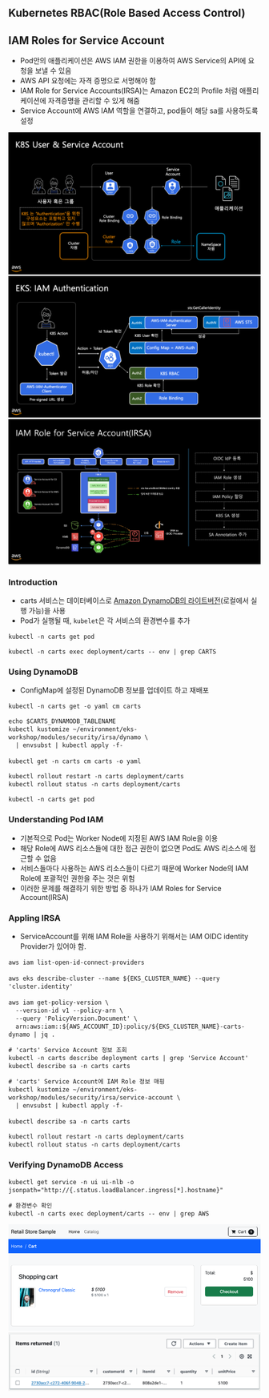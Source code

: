 ## Kubernetes RBAC(Role Based Access Control)
## IAM Roles for Service Account
* Pod안의 애플리케이션은 AWS IAM 권한을 이용하여 AWS Service의 API에 요청을 보낼 수 있음
* AWS API 요청에는 자격 증명으로 서명해야 함
* IAM Role for Service Accounts(IRSA)는 Amazon EC2의 Profile 처럼 애플리케이션에 자격증명을 관리할 수 있게 해줌
* Service Account에 AWS IAM 역할을 연결하고, pod들이 해당 sa를 사용하도록 설정
  
<img src="../../images/irsa-03.png">
<img src="../../images/irsa-04.png">
<img src="../../images/irsa-05.png">

### Introduction
* carts 서비스는 데이터베이스로 [Amazon DynamoDB의 라이트버전](https://docs.aws.amazon.com/ko_kr/amazondynamodb/latest/developerguide/DynamoDBLocal.html)(로컬에서 실행 가능)을 사용
* Pod가 실행될 때, `kubelet`은 각 서비스의 환경변수를 추가 

```shell
kubectl -n carts get pod
```
```shell
kubectl -n carts exec deployment/carts -- env | grep CARTS
```
### Using DynamoDB
* ConfigMap에 설정된 DynamoDB 정보를 업데이트 하고 재배포
```shell
kubectl -n carts get -o yaml cm carts
```
```shell
echo $CARTS_DYNAMODB_TABLENAME
kubectl kustomize ~/environment/eks-workshop/modules/security/irsa/dynamo \
  | envsubst | kubectl apply -f-

kubectl get -n carts cm carts -o yaml
```
```shell
kubectl rollout restart -n carts deployment/carts
kubectl rollout status -n carts deployment/carts
```
```shell
kubectl -n carts get pod
```

### Understanding Pod IAM
* 기본적으로 Pod는 Worker Node에 지정된 AWS IAM Role을 이용
* 해당 Role에 AWS 리소스들에 대한 접근 권한이 없으면 Pod도 AWS 리소스에 접근할 수 없음
* 서비스들마다 사용하는 AWS 리소스들이 다르기 때문에 Worker Node의 IAM Role에 포괄적인 권한을 주는 것은 위험
* 이러한 문제를 해결하기 위한 방법 중 하나가 IAM Roles for Service Account(IRSA)

### Appling IRSA
* ServiceAccount를 위해 IAM Role을 사용하기 위해서는 IAM OIDC identity Provider가 있어야 함. 

```shell
aws iam list-open-id-connect-providers

aws eks describe-cluster --name ${EKS_CLUSTER_NAME} --query 'cluster.identity'

aws iam get-policy-version \
  --version-id v1 --policy-arn \
  --query 'PolicyVersion.Document' \
  arn:aws:iam::${AWS_ACCOUNT_ID}:policy/${EKS_CLUSTER_NAME}-carts-dynamo | jq .
```
```shell
# 'carts' Service Account 정보 조회
kubectl -n carts describe deployment carts | grep 'Service Account'
kubectl describe sa -n carts carts
```
```shell
# 'carts' Service Account에 IAM Role 정보 매핑
kubectl kustomize ~/environment/eks-workshop/modules/security/irsa/service-account \
  | envsubst | kubectl apply -f-
 
kubectl describe sa -n carts carts
```
```shell
kubectl rollout restart -n carts deployment/carts
kubectl rollout status -n carts deployment/carts
```

### Verifying DynamoDB Access
```shell
kubectl get service -n ui ui-nlb -o jsonpath="http://{.status.loadBalancer.ingress[*].hostname}"
```
```shell
# 환경변수 확인
kubectl -n carts exec deployment/carts -- env | grep AWS
```

<img src="../../images/irsa-06.png">
<img src="../../images/irsa-07.png">
